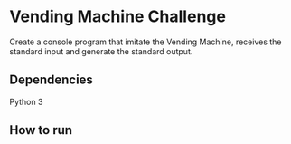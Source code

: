 # Vending Machine Challenge

Create a console program that imitate the Vending Machine, receives the standard input and generate the standard output.

## Dependencies
Python 3

## How to run
